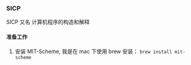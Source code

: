 ### SICP

SICP 又名 计算机程序的构造和解释

#### 准备工作

1. 安装 MIT-Scheme, 我是在 mac 下使用 brew 安装： `brew install mit-scheme`
